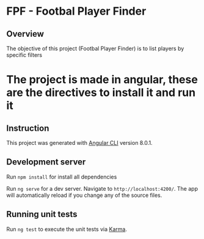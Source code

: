 # FPF - Footbal Player Finder

## Overview 

The objective of this project (Footbal Player Finder) is to list players by specific filters


# The project is made in angular, these are the directives to install it and run it

## Instruction

This project was generated with [Angular CLI](https://github.com/angular/angular-cli) version 8.0.1.

## Development server

Run `npm install` for install all dependencies

Run `ng serve` for a dev server. Navigate to `http://localhost:4200/`. The app will automatically reload if you change any of the source files.

## Running unit tests

Run `ng test` to execute the unit tests via [Karma](https://karma-runner.github.io).


